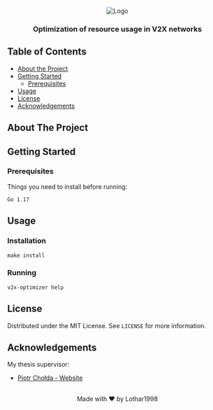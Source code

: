 <div align="center">
  <img align="center" src="https://user-images.githubusercontent.com/33781380/142298265-1315c0fb-f26b-4081-955e-fb31da2cb480.png" alt="Logo">
  <h3 align="center">Optimization of resource usage in V2X networks</h3>
</div>

<!-- TABLE OF CONTENTS -->

## Table of Contents

* [About the Project](#about-the-project)
* [Getting Started](#getting-started)
    * [Prerequisites](#prerequisites)
* [Usage](#usage)
* [License](#license)
* [Acknowledgements](#acknowledgements)

<!-- ABOUT THE PROJECT -->

## About The Project

<!-- GETTING STARTED -->

## Getting Started
### Prerequisites

Things you need to install before running:
```
Go 1.17
```


<!-- USAGE EXAMPLES -->

## Usage

### Installation
```shell
make install
```

### Running
```shell
v2x-optimizer help
```


<!-- LICENSE -->

## License

Distributed under the MIT License. See `LICENSE` for more information.

<!-- ACKNOWLEDGEMENTS -->

## Acknowledgements

My thesis supervisor:

* [Piotr Chołda - Website](http://home.agh.edu.pl/~cholda/)

<br>
<div align="center">
Made with ❤️ by Lothar1998
</div>


